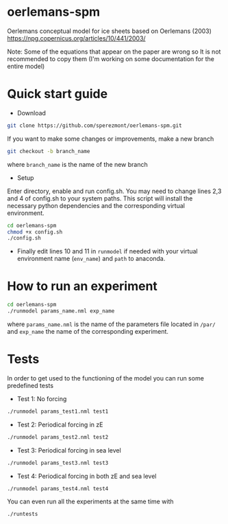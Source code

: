 # oerlemans-spm
Oerlemans conceptual model for ice sheets based on Oerlemans (2003)
https://npg.copernicus.org/articles/10/441/2003/

Note: Some of the equations that appear on the paper are wrong so It is not recommended to copy them (I'm working on some documentation for the entire model)

# Quick start guide
* Download
```bash
git clone https://github.com/sperezmont/oerlemans-spm.git
```

If you want to make some changes or improvements, make a new branch
```bash
git checkout -b branch_name
```
where `branch_name` is the name of the new branch

* Setup

Enter directory, enable and run config.sh. You may need to change lines 2,3 and 4 of config.sh to your system paths. This script will install the necessary python dependencies and the corresponding virtual environment.
```bash
cd oerlemans-spm
chmod +x config.sh
./config.sh
```
* Finally edit lines 10 and 11 in `runmodel` if needed with your virtual environment name (`env_name`) and `path` to anaconda.

# How to run an experiment
```bash
cd oerlemans-spm
./runmodel params_name.nml exp_name
```
where `params_name.nml` is the name of the parameters file located in `/par/` and `exp_name` the name of the corresponding experiment.

# Tests
In order to get used to the functioning of the model you can run some predefined tests
* Test 1: No forcing
```bash
./runmodel params_test1.nml test1
```

* Test 2: Periodical forcing in zE
```bash
./runmodel params_test2.nml test2
```

* Test 3: Periodical forcing in sea level
```bash
./runmodel params_test3.nml test3
```

* Test 4: Periodical forcing in both zE and sea level
```bash
./runmodel params_test4.nml test4
```
You can even run all the experiments at the same time with
```bash
./runtests
```
